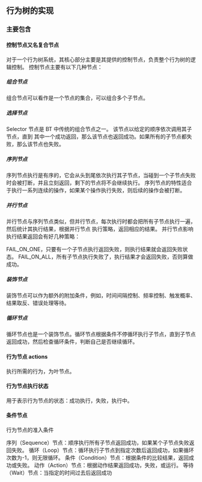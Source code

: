 ## 行为树的实现

### 主要包含

#### 控制节点又名复合节点
对于一个行为树系统，其核心部分主要是其提供的控制节点，负责整个行为树的逻辑控制。
控制节点主要有以下几种节点：

##### 组合节点
组合节点可以看作是一个节点的集合，可以组合多个子节点。

##### 选择节点
Selector 节点是 BT 中传统的组合节点之一。 该节点以给定的顺序依次调用其子节点，直到
其中一个成功返回，那么该节点也返回成功。如果所有的子节点都失败，那么该节点也失败。

##### 序列节点
序列节点执行是有序的，它会从头到尾依次执行其子节点，当碰到一个子节点失败时会被打断，并且立刻返回，剩下的节点将不会继续执行。
序列节点的特性适合于执行一系列连续的操作，如果某个操作执行失败，则后续的操作会被打断。

##### 并行节点
并行节点与序列节点类似，但并行节点，每次执行时都会把所有子节点执行一遍，然后统计其执行结果，根据并行节点    执行策略，返回相应的结果。
并行节点影响执行结果返回会有好几种策略：

FAIL_ON_ONE，只要有一个子节点执行返回失败，则执行结果就会返回失败状态。
FAIL_ON_ALL，所有子节点执行失败了，执行结果才会返回失败，否则算做成功。

##### 装饰节点
装饰节点可以作为额外的附加条件，例如，时间间隔控制、频率控制、触发概率、结果取反、错误处理等待。

##### 循环节点
循环节点也是一个装饰节点。循环节点根据条件不停循环执行子节点，直到子节点返回成功，然后检查循环条件，判断自己是否继续循环。

#### 行为节点 actions
执行所需的行为，为叶节点。

#### 行为节点执行状态
用于表示行为节点的状态：成功执行，失败，执行中。

#### 条件节点
行为节点的准入条件


序列（Sequence）节点：顺序执行所有子节点返回成功，如果某个子节点失败返回失败。
循环（Loop）节点：循环执行子节点到指定次数后返回成功，如果循环次数为-1，则无限循环。
条件（Condition）节点：根据条件的比较结果，返回成功或失败。
动作（Action）节点：根据动作结果返回成功，失败，或运行。
等待（Wait）节点：当指定的时间过去后返回成功